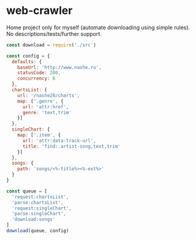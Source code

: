 # web-crawler
Home project only for myself (automate downloading using simple rules). No descriptions/tests/further support.
```js
const download = require('./src')

const config = {
  defaults: {
    baseUrl: 'http://www.nashe.ru',
    statusCode: 200,
    concurrency: 6
  },
  chartsList: {
    url: '/nashe20/charts',
    map: ['.genre', {
      url: 'attr:href',
      genre: 'text,trim'
    }]
  },
  singleChart: {
    map: ['.item', {
      url: 'attr:data-track-url',
      title: 'find:.artist-song,text,trim'
    }]
  },
  songs: {
    path: 'songs/<%-title%><%-ext%>'
  }
}

const queue = [
  'request:chartsList',
  'parse:chartsList',
  'request:singleChart',
  'parse:singleChart',
  'download:songs'
]
download(queue, config)

```
